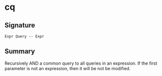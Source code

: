 
# cq

## Signature

`Expr Query -- Expr`

## Summary

Recursively AND a common query to all queries in an expression. If the first parameter
is not an expression, then it will be not be modified.

